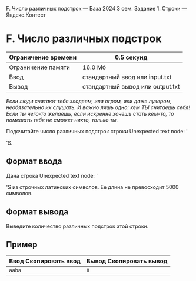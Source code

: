 F. Число различных подстрок — База 2024 3 сем. Задание 1. Строки — Яндекс.Контест

# F. Число различных подстрок

| Ограничение времени | 0.5 секунд |
| --- | --- |
| Ограничение памяти | 16.0 Мб |
| Ввод | стандартный ввод или input.txt |
| Вывод | стандартный вывод или output.txt |

*Если люди считают тебя злодеем, или огром, или даже лузером, необязательно их слушать. И важно лишь одно: кем ТЫ считаешь себя! Если ты чего-то желаешь, если искренне хочешь стать кем-то, то помешать тебе не сможет никто, только ты.*

Подсчитайте число различных подстрок строки Unexpected text node: '

'S.

## Формат ввода

Дана строка Unexpected text node: '

'S из строчных латинских символов. Ее длина не превосходит 5000 символов.

## Формат вывода

Выведите количество различных подстрок этой строки.

## Пример

| Ввод Скопировать ввод | Вывод Скопировать вывод |
| --- | --- |
| `aaba ` | `8 ` |
